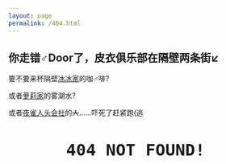 ```yaml
---
layout: page
permalink: /404.html
---
```

<style>
	h1{
		font-size:2.3333em;
		font-family:'Monaco','consolas',monospace;
	}
</style>
<h2><b>你走错♂Door了，皮衣俱乐部在隔壁两条街↙️</b></h2>

要不要来杯隔壁[冰冰家](http://ice1000.org)的咖♂啡?

或者[萝莉家](http://blog.tented.top)的雾湖水?

或者[夜雀人头会社](https://aisia.moe)的<del>人</del>……吓死了赶紧跑(逃
<center>
	<h1>404 NOT FOUND!</h1>
<center>